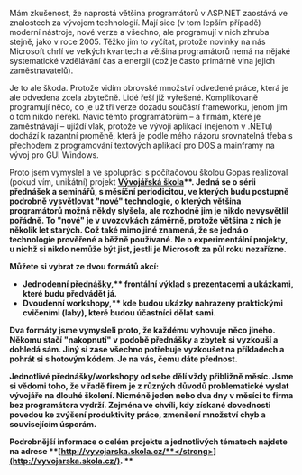 <!-- dcterms:identifier = aspnetcz#5425 -->
<!-- dcterms:title = Upgradujte se ve Vývojářské škole -->
<!-- dcterms:abstract = Pro nejbližší měsíce jsem pro vás ve spolupráci s počítačovou školou Gopas připravil sérii unikátních akcí, které se vám budou náramně hodit! -->
<!-- np9:categoryId = 6 -->
<!-- x4w:category = Akce a události -->
<!-- np9:authorId = 1 -->
<!-- np9:authorEmail = michal.valasek@altairis.cz -->
<!-- dcterms:creator = Michal Altair Valášek -->
<!-- dcterms:created = 2014-07-14T23:59:32.86+02:00 -->
<!-- dcterms:dateAccepted = 2014-07-14T23:59:33+02:00 -->
<!-- x4w:pictureWidth = 150 -->
<!-- x4w:pictureHeight = 150 -->
<!-- x4w:pictureUrl = /perex-pictures/20140714-upgradujte-se-ve-vyvojarske-skole.png -->

Mám zkušenost, že naprostá většina programátorů v ASP.NET zaostává ve znalostech za vývojem technologií. Mají sice (v tom lepším případě) moderní nástroje, nové verze a všechno, ale programují v nich zhruba stejně, jako v roce 2005. Těžko jim to vyčítat, protože novinky na nás Microsoft chrlí ve velkých kvantech a většina programátorů nemá na nějaké systematické vzdělávání čas a energii (což je často primárně vina jejich zaměstnavatelů). 

Je to ale škoda. Protože vidím obrovské množství odvedené práce, která je ale odvedena zcela zbytečně. Lidé řeší již vyřešené. Komplikovaně programují něco, co je už tři verze dozadu součástí frameworku, jenom jim o tom nikdo neřekl. Navíc těmto programátorům – a firmám, které je zaměstnávají – ujíždí vlak, protože ve vývoji aplikací (nejenom v .NETu) dochází k razantní proměně, která je podle mého názoru srovnatelná třeba s přechodem z programování textových aplikací pro DOS a mainframy na vývoj pro GUI Windows.

Proto jsem vymyslel a ve spolupráci s počítačovou školou Gopas realizoval (pokud vím, unikátní) projekt <strong abp="332">[Vývojářská škola](http://vyvojarska.skola.cz/)**. Jedná se o sérii přednášek a seminářů, s měsíční periodicitou, ve kterých budu postupně podrobně vysvětlovat "nové" technologie, o kterých většina programátorů možná někdy slyšela, ale rozhodně jim je nikdo nevysvětlil pořádně. To "nové" je v uvozovkách záměrně, protože většina z nich je několik let starých. Což také mimo jiné znamená, že se jedná o technologie prověřené a běžně používané. Ne o experimentální projekty, u nichž si nikdo nemůže být jist, jestli je Microsoft za půl roku nezařízne.

Můžete si vybrat ze dvou formátů akcí:

*   <strong abp="337">Jednodenní přednášky,** frontální výklad s prezentacemi a ukázkami, které budu předvádět já.
*   <strong abp="339">Dvoudenní workshopy,** kde budou ukázky nahrazeny praktickými cvičeními (laby), které budou účastníci dělat sami. 

Dva formáty jsme vymysleli proto, že každému vyhovuje něco jiného. Někomu stačí "nakopnutí" v podobě přednášky a zbytek si vyzkouší a dohledá sám. Jiný si zase všechno potřebuje vyzkoušet na příkladech a pohrát si s hotovým kódem. Je na vás, čemu dáte přednost.

Jednotlivé přednášky/workshopy od sebe dělí vždy přibližně měsíc. Jsme si vědomi toho, že v řadě firem je z různých důvodů problematické vyslat vývojáře na dlouhé školení. Nicméně jeden nebo dva dny v měsíci to firma bez programátora vydrží. Zejména ve chvíli, kdy získané dovednosti povedou ke zvýšení produktivity práce, zmenšení množství chyb a souvisejícím úsporám.

<strong abp="343">Podrobnější informace o celém projektu a jednotlivých tématech najdete na adrese **[<strong abp="345">http://vyvojarska.skola.cz/**</strong>](http://vyvojarska.skola.cz/)<strong abp="346">. **

</strong></strong></strong></strong></strong>